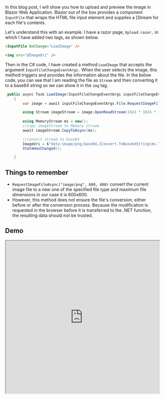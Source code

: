 


In this blog post, I will show you how to upload and preview the image in Blazor Web Application. 
Blazor out of the box provides a component `InputFile` that wraps the HTML file input element and supplies a [Stream for each file's contents.

Let's understand this with an example. I have a razor page, `Upload.razor,` in which I have added two tags, as shown below.


```html
<InputFile OnChange="LoadImage" />

<img src="@ImageUri" />

```

Then in the C# code, I have created a method `LoadImage` that accepts the argument `InputFileChangeEventArgs.` When the user selects the image, this method triggers and provides the information about the file.
In the below code, you can see that I am reading the file as `Stream` and then converting it to a base64 string so we can show it in the `img` tag.

```csharp
 public async Task LoadImage(InputFileChangeEventArgs inputFileChangeEventArgs)
    {
        var image = await inputFileChangeEventArgs.File.RequestImageFileAsync("image/png", 600, 600);

        using Stream imageStream = image.OpenReadStream(1024 * 1024 * 10);
        
        using MemoryStream ms = new();
        //copy imageStream to Memory stream
        await imageStream.CopyToAsync(ms);

        //convert stream to base64
        ImageUri = $"data:image/png;base64,{Convert.ToBase64String(ms.ToArray())}";
        StateHasChanged();

    }
```
##  Things to remember

- `RequestImageFileAsync("image/png", 600, 600)` 
 convert the current image file to a new one of the specified file type and maximum file dimensions in our case it is 600x600. 
 - However, this method does not ensure the file's conversion, either before or after the conversion process. Because the modification is requested in the browser before it is transferred to the .NET function, the resulting data should not be trusted.


## Demo
<iframe width="100%" height="500px" src="https://blazorrepl.telerik.com/repl/embed/cwkAnuvO46GBBXBk45?editor=true&result=true&errorList=false"></iframe>
<!--stackedit_data:
eyJoaXN0b3J5IjpbMjM5NzcwNjQyLC04MzQxMTU1NzgsLTE5ND
MyNzExNDMsLTE0MjA1ODA2MjgsLTg2MzQ0NzgyNl19
-->
